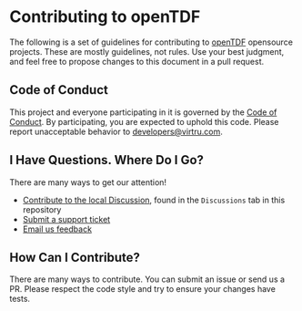 # Contributing to openTDF

The following is a set of guidelines for contributing to [openTDF](https://opentdf.io/) opensource projects. These are mostly guidelines, not rules. Use your best judgment, and feel free to propose changes to this document in a pull request.

## Code of Conduct

This project and everyone participating in it is governed by the [Code of Conduct](CODE_OF_CONDUCT.md). By participating, you are expected to uphold this code. Please report unacceptable behavior to [developers@virtru.com][email-developers].

## I Have Questions. Where Do I Go?

There are many ways to get our attention!

* [Contribute to the local Discussion][discussion], found in the `Discussions` tab in this repository
* [Submit a support ticket][support-ticket]
* [Email us feedback][email-developers]

[discussion]: https://docs.github.com/en/discussions
[support-ticket]: https://support.virtru.com/hc/en-us/requests/new?ticket_form_id=360001419954
[email-developers]: mailto:developers@virtru.com

## How Can I Contribute?

There are many ways to contribute. You can submit an issue or send us a PR. 
Please respect the code style and try to ensure your changes have tests.

